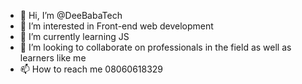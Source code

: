 - 👋 Hi, I’m @DeeBabaTech
- 👀 I’m interested in Front-end web development
- 🌱 I’m currently learning JS
- 💞️ I’m looking to collaborate on professionals in the field as well as learners like me
- 📫 How to reach me 08060618329

<!---
DeeBabaTech/DeeBabaTech is a ✨ special ✨ repository because its `README.md` (this file) appears on your GitHub profile.
You can click the Preview link to take a look at your changes.
--->
